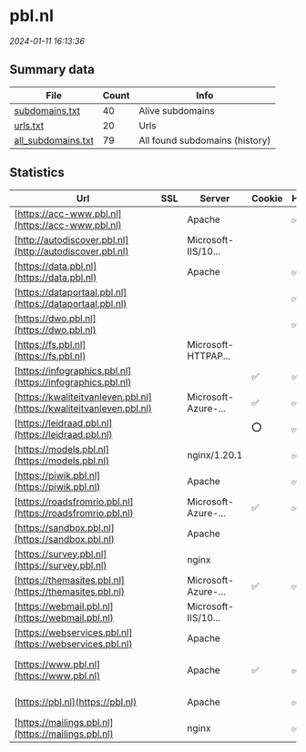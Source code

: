 # pbl.nl
*2024-01-11 16:13:36*
## Summary data
| File       | Count | Info |
|------------|-------|------|
|[subdomains.txt](/data/pbl.nl/subdomains.txt)|40|Alive subdomains|
|[urls.txt](/data/pbl.nl/urls.txt)|20|Urls|
|[all_subdomains.txt](/data/pbl.nl/all_subdomains.txt)|79|All found subdomains (history)|
## Statistics
| Url | SSL | Server | Cookie | HSTS | CSP | XFO | XXP | RP | Tech |Title |
|------------|-------|------|------|------|------|------|------|------|------|------|
|[https://acc-www.pbl.nl](https://acc-www.pbl.nl)| |Apache| |:white_check_mark: | |:white_check_mark: |:white_check_mark: |:white_check_mark: |Apache HTTP Serv...||
|[http://autodiscover.pbl.nl](http://autodiscover.pbl.nl)| |Microsoft-IIS/10...| | | |:white_check_mark: | |:white_check_mark: |IIS:10.0 Microso...||
|[https://data.pbl.nl](https://data.pbl.nl)| |Apache| |:white_check_mark: | |:white_check_mark: |:white_check_mark: |:white_check_mark: |Apache HTTP Serv...||
|[https://dataportaal.pbl.nl](https://dataportaal.pbl.nl)| || |:white_check_mark: | | |:white_check_mark: |:white_check_mark: |HSTS|PBL Dataportaal...|
|[https://dwo.pbl.nl](https://dwo.pbl.nl)| || |:white_check_mark: | |:white_check_mark: |:white_check_mark: |:white_check_mark: |HSTS||
|[https://fs.pbl.nl](https://fs.pbl.nl)| |Microsoft-HTTPAP...| | | | | |:white_check_mark: |Microsoft HTTPAP...|Not Found|
|[https://infographics.pbl.nl](https://infographics.pbl.nl)| ||:white_check_mark: |:white_check_mark: | |:white_check_mark: |:white_check_mark: |:white_check_mark: |HSTS PHP:8.1.22||
|[https://kwaliteitvanleven.pbl.nl](https://kwaliteitvanleven.pbl.nl)| |Microsoft-Azure-...|:white_check_mark: |:white_check_mark: | |:white_check_mark: |:white_check_mark: |:white_check_mark: ||301 Moved Perman...|
|[https://leidraad.pbl.nl](https://leidraad.pbl.nl)| ||:o: |:white_check_mark: | |:white_check_mark: |:white_check_mark: |Bootstrap:3.3.1...|Leidraad voor Om...|
|[https://models.pbl.nl](https://models.pbl.nl)| |nginx/1.20.1| |:white_check_mark: | | | |:white_check_mark: |HSTS Nginx:1.20....||
|[https://piwik.pbl.nl](https://piwik.pbl.nl)| |Apache| |:white_check_mark: | |:white_check_mark: |:white_check_mark: |:white_check_mark: |Apache HTTP Serv...|Test Page for th...|
|[https://roadsfromrio.pbl.nl](https://roadsfromrio.pbl.nl)| |Microsoft-Azure-...|:white_check_mark: |:white_check_mark: | |:white_check_mark: |:white_check_mark: |:white_check_mark: ||301 Moved Perman...|
|[https://sandbox.pbl.nl](https://sandbox.pbl.nl)| |Apache| | | | | |:white_check_mark: |Apache HTTP Serv...|Test Page for th...|
|[https://survey.pbl.nl](https://survey.pbl.nl)| |nginx| | | | | |:white_check_mark: |Nginx|Oups?|
|[https://themasites.pbl.nl](https://themasites.pbl.nl)| |Microsoft-Azure-...|:white_check_mark: |:white_check_mark: | |:white_check_mark: |:white_check_mark: |:white_check_mark: ||301 Moved Perman...|
|[https://webmail.pbl.nl](https://webmail.pbl.nl)| |Microsoft-IIS/10...| | | | | |:white_check_mark: |HSTS IIS:10.0 Mi...||
|[https://webservices.pbl.nl](https://webservices.pbl.nl)| |Apache| | | | | |:white_check_mark: |Apache HTTP Serv...|Test Page for th...|
|[https://www.pbl.nl](https://www.pbl.nl)| |Apache|:white_check_mark: |:white_check_mark: | |:white_check_mark: |:white_check_mark: |:white_check_mark: |Apache HTTP Serv...|PBL Planbureau v...|
|[https://pbl.nl](https://pbl.nl)| |Apache| |:white_check_mark: | |:white_check_mark: |:white_check_mark: |:white_check_mark: |Apache HTTP Serv...|301 Moved Perman...|
|[https://mailings.pbl.nl](https://mailings.pbl.nl)| |nginx| |:white_check_mark: | | | |:white_check_mark: |HSTS Nginx||